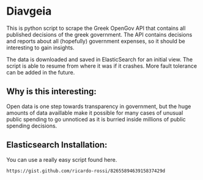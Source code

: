Diavgeia
========

This is python script to scrape the Greek OpenGov API that contains all published decisions of the greek government. The API contains decisions and reports about all (hopefully) government expenses, so it should be interesting to gain insights. 

The data is downloaded and saved in ElasticSearch for an initial view. The script  is able to resume from where it was if it crashes. More fault tolerance can be added in the future.


Why is this interesting:
------------------------
Open data is one step towards transparency in government, but the huge amounts of data availlable make it possible for many cases of unusual public spending to go unnoticed as it is burried inside millions of public spending decisions.


Elasticsearch Installation:
--------------------------
You can use a really easy script found here.

    https://gist.github.com/ricardo-rossi/8265589463915837429d